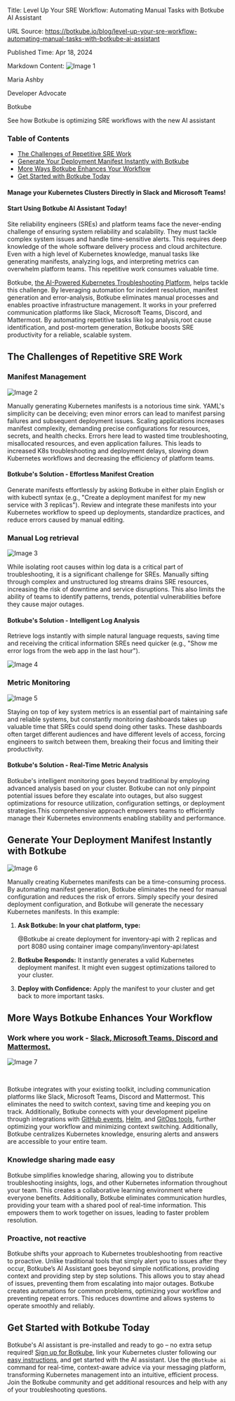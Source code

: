 Title: Level Up Your SRE Workflow: Automating Manual Tasks with Botkube AI Assistant

URL Source: https://botkube.io/blog/level-up-your-sre-workflow-automating-manual-tasks-with-botkube-ai-assistant

Published Time: Apr 18, 2024

Markdown Content:
![Image 1](https://assets-global.website-files.com/634fabb21508d6c9db9bc46f/6408ed63e5b48fed17e54625_SE6Pjp9PW9TaOwePHJXRaxaLQgYdT2HX_5PYASmvIx8.jpeg)

Maria Ashby

Developer Advocate

Botkube

See how Botkube is optimizing SRE workflows with the new AI assistant

### Table of Contents

*   [The Challenges of Repetitive SRE Work](#the-challenges-of-repetitive-sre-work)
*   [Generate Your Deployment Manifest Instantly with Botkube](#generate-your-deployment-manifest-instantly-with-botkube)
*   [More Ways Botkube Enhances Your Workflow](#more-ways-botkube-enhances-your-workflow)
*   [Get Started with Botkube Today](#get-started-with-botkube-today)

#### Manage your Kubernetes Clusters Directly in Slack and Microsoft Teams!

#### Start Using Botkube AI Assistant Today!

Site reliability engineers (SREs) and platform teams face the never-ending challenge of ensuring system reliability and scalability. They must tackle complex system issues and handle time-sensitive alerts. This requires deep knowledge of the whole software delivery process and cloud architecture. Even with a high level of Kubernetes knowledge, manual tasks like generating manifests, analyzing logs, and interpreting metrics can overwhelm platform teams. This repetitive work consumes valuable time.

Botkube, [the AI-Powered Kubernetes Troubleshooting Platform](https://botkube.io/blog/explore-the-new-era-of-aiops-with-botkubes-ai-assistant?gad_source=1&gclid=CjwKCAjw5v2wBhBrEiwAXDDoJQruzfU4JfBTnz6dmEoIcsjk3EOpezrrGmXWPZUa47zRgTCfXBhZrBoC0mcQAvD_BwE), helps tackle this challenge. By leveraging automation for incident resolution, manifest generation and error-analysis, Botkube eliminates manual processes and enables proactive infrastructure management. It works in your preferred communication platforms like Slack, Microsoft Teams, Discord, and Mattermost. By automating repetitive tasks like log analysis,root cause identification, and post-mortem generation, Botkube boosts SRE productivity for a reliable, scalable system.

The Challenges of Repetitive SRE Work
-------------------------------------

### Manifest Management

![Image 2](https://assets-global.website-files.com/634fabb21508d6c9db9bc46f/6620427a1e5102e6a6bed019_generate%20a%20manifest.gif)

Manually generating Kubernetes manifests is a notorious time sink. YAML's simplicity can be deceiving; even minor errors can lead to manifest parsing failures and subsequent deployment issues. Scaling applications increases manifest complexity, demanding precise configurations for resources, secrets, and health checks. Errors here lead to wasted time troubleshooting, misallocated resources, and even application failures. This leads to increased K8s troubleshooting and deployment delays, slowing down Kubernetes workflows and decreasing the efficiency of platform teams.

#### Botkube's Solution - Effortless Manifest Creation

Generate manifests effortlessly by asking Botkube in either plain English or with kubectl syntax (e.g., "Create a deployment manifest for my new service with 3 replicas"). Review and integrate these manifests into your Kubernetes workflow to speed up deployments, standardize practices, and reduce errors caused by manual editing.

### Manual Log retrieval

![Image 3](https://assets-global.website-files.com/634fabb21508d6c9db9bc46f/65a0710c644fa0ebb76293d8_DJDInRt7FR5LTwmVqnG4WM9OBv7o9_FmRKnG5sA9F-UU-kqljSWEtByVtVP37PhGh2wq7eezjjCNzzjlYyIOyqlAfEMDA6UdSCs5AUJLKfcy3qqXg8cEOoJTdi4S-5Z_Otd9bgcKLoeY5gEcWNa0D4U.gif)

While isolating root causes within log data is a critical part of troubleshooting, it is a significant challenge for SREs. Manually sifting through complex and unstructured log streams drains SRE resources, increasing the risk of downtime and service disruptions. This also limits the ability of teams to identify patterns, trends, potential vulnerabilities before they cause major outages.

#### Botkube's Solution - Intelligent Log Analysis

Retrieve logs instantly with simple natural language requests, saving time and receiving the critical information SREs need quicker (e.g., "Show me error logs from the web app in the last hour").

![Image 4](https://assets-global.website-files.com/634fabb21508d6c9db9bc46f/6620424f69c1630d0e844f62_VjXHCgp2Yv_Ux-63VIn9d_D7cAL52_0UUcsX-2U0HlS1o8x_AOQp0MPSUxZp7yCcCui7FCBy0_xzPdJq0jsB7lf1n7PjdSLXKHFdz5qqhTb03qNptWPPBL7P8tq1SAOIZW4Bv-26RWIiEHcfyIcWyg8.gif)

### Metric Monitoring

![Image 5](https://assets-global.website-files.com/634fabb21508d6c9db9bc46f/657c77914d9e2672b3b4f54a_654d07eb1993ada26a1f17b1_Enabling_Developers.gif)

Staying on top of key system metrics is an essential part of maintaining safe and reliable systems, but constantly monitoring dashboards takes up valuable time that SREs could spend doing other tasks. These dashboards often target different audiences and have different levels of access, forcing engineers to switch between them, breaking their focus and limiting their productivity.

#### Botkube's Solution - Real-Time Metric Analysis

Botkube's intelligent monitoring goes beyond traditional by employing advanced analysis based on your cluster. Botkube can not only pinpoint potential issues before they escalate into outages, but also suggest optimizations for resource utilization, configuration settings, or deployment strategies.This comprehensive approach empowers teams to efficiently manage their Kubernetes environments enabling stability and performance.

Generate Your Deployment Manifest Instantly with Botkube
--------------------------------------------------------

![Image 6](https://assets-global.website-files.com/634fabb21508d6c9db9bc46f/66207be4095de29d8a4fa8fd_deploy-serviceyaml-ezgif.com-video-to-gif-converter.gif)

Manually creating Kubernetes manifests can be a time-consuming process. By automating manifest generation, Botkube eliminates the need for manual configuration and reduces the risk of errors. Simply specify your desired deployment configuration, and Botkube will generate the necessary Kubernetes manifests. In this example:

1.  **Ask Botkube: In your chat platform, type:**

       @Botkube ai create deployment for inventory-api with 2 replicas and port 8080 using container image company/inventory-api:latest
    

2.  **Botkube Responds:** It instantly generates a valid Kubernetes deployment manifest. It might even suggest optimizations tailored to your cluster.
3.  **Deploy with Confidence:** Apply the manifest to your cluster and get back to more important tasks.

More Ways Botkube Enhances Your Workflow
----------------------------------------

### Work where you work - [Slack, Microsoft Teams, Discord and Mattermost.](https://botkube.io/integrations)

![Image 7](https://assets-global.website-files.com/634fabb21508d6c9db9bc46f/64b96a341b5ccb59ffb87637_act-on-events.gif)

‍

Botkube integrates with your existing toolkit, including communication platforms like Slack, Microsoft Teams, Discord and Mattermost. This eliminates the need to switch context, saving time and keeping you on track. Additionally, Botkube connects with your development pipeline through integrations with [GitHub events](https://docs.botkube.io/configuration/source/github-events/), [Helm](https://botkube.io/integration/helm), and [GitOps tools,](https://botkube.io/blog/enhancing-gitops-workflows-with-botkube) further optimizing your workflow and minimizing context switching. Additionally, Botkube centralizes Kubernetes knowledge, ensuring alerts and answers are accessible to your entire team.

### Knowledge sharing made easy

Botkube simplifies knowledge sharing, allowing you to distribute troubleshooting insights, logs, and other Kubernetes information throughout your team. This creates a collaborative learning environment where everyone benefits. Additionally, Botkube eliminates communication hurdles, providing your team with a shared pool of real-time information. This empowers them to work together on issues, leading to faster problem resolution.

### Proactive, not reactive

Botkube shifts your approach to Kubernetes troubleshooting from reactive to proactive. Unlike traditional tools that simply alert you to issues after they occur, Botkube’s AI Assistant goes beyond simple notifications, providing context and providing step by step solutions. This allows you to stay ahead of issues, preventing them from escalating into major outages. Botkube creates automations for common problems, optimizing your workflow and preventing repeat errors. This reduces downtime and allows systems to operate smoothly and reliably.

Get Started with Botkube Today
------------------------------

Botkube's AI assistant is pre-installed and ready to go – no extra setup required! [Sign up for Botkube,](http://app.botkube.io/) link your Kubernetes cluster following our [easy instructions](https://botkube.io/blog/get-botkube-running-in-under-3-minutes-the-new-slack-app), and get started with the AI assistant. Use the `@Botkube ai` command for real-time, context-aware advice via your messaging platform, transforming Kubernetes management into an intuitive, efficient process. Join the Botkube community and get additional resources and help with any of your troubleshooting questions.
